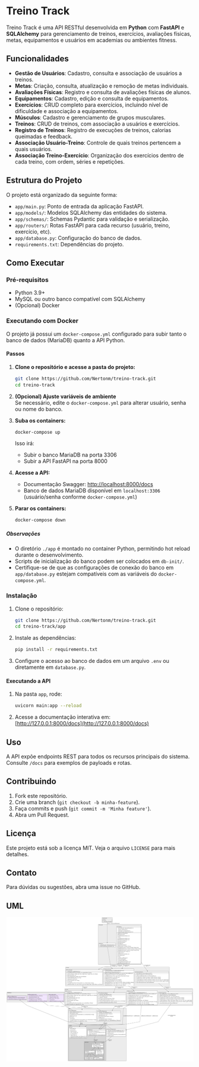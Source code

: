 # Treino Track

Treino Track é uma API RESTful desenvolvida em **Python** com **FastAPI** e **SQLAlchemy** para gerenciamento de treinos, exercícios, avaliações físicas, metas, equipamentos e usuários em academias ou ambientes fitness.

## Funcionalidades

- **Gestão de Usuários**: Cadastro, consulta e associação de usuários a treinos.
- **Metas**: Criação, consulta, atualização e remoção de metas individuais.
- **Avaliações Físicas**: Registro e consulta de avaliações físicas de alunos.
- **Equipamentos**: Cadastro, edição e consulta de equipamentos.
- **Exercícios**: CRUD completo para exercícios, incluindo nível de dificuldade e associação a equipamentos.
- **Músculos**: Cadastro e gerenciamento de grupos musculares.
- **Treinos**: CRUD de treinos, com associação a usuários e exercícios.
- **Registro de Treinos**: Registro de execuções de treinos, calorias queimadas e feedback.
- **Associação Usuário-Treino**: Controle de quais treinos pertencem a quais usuários.
- **Associação Treino-Exercício**: Organização dos exercícios dentro de cada treino, com ordem, séries e repetições.

## Estrutura do Projeto

O projeto está organizado da seguinte forma:

- `app/main.py`: Ponto de entrada da aplicação FastAPI.
- `app/models/`: Modelos SQLAlchemy das entidades do sistema.
- `app/schemas/`: Schemas Pydantic para validação e serialização.
- `app/routers/`: Rotas FastAPI para cada recurso (usuário, treino, exercício, etc).
- `app/database.py`: Configuração do banco de dados.
- `requirements.txt`: Dependências do projeto.

## Como Executar

### Pré-requisitos

- Python 3.9+
- MySQL ou outro banco compatível com SQLAlchemy
- (Opcional) Docker

### Executando com Docker

O projeto já possui um `docker-compose.yml` configurado para subir tanto o banco de dados (MariaDB) quanto a API Python.

#### Passos

1. **Clone o repositório e acesse a pasta do projeto:**
    ```sh
    git clone https://github.com/Nertonm/treino-track.git
    cd treino-track
    ```

2. **(Opcional) Ajuste variáveis de ambiente**  
   Se necessário, edite o `docker-compose.yml` para alterar usuário, senha ou nome do banco.

3. **Suba os containers:**
    ```sh
    docker-compose up
    ```
   Isso irá:
   - Subir o banco MariaDB na porta 3306
   - Subir a API FastAPI na porta 8000

4. **Acesse a API:**
   - Documentação Swagger: [http://localhost:8000/docs](http://localhost:8000/docs)
   - Banco de dados MariaDB disponível em `localhost:3306` (usuário/senha conforme `docker-compose.yml`)

5. **Parar os containers:**
    ```sh
    docker-compose down
    ```
##### Observações

- O diretório `./app` é montado no container Python, permitindo hot reload durante o desenvolvimento.
- Scripts de inicialização do banco podem ser colocados em `db-init/`.
- Certifique-se de que as configurações de conexão do banco em `app/database.py` estejam compatíveis com as variáveis do `docker-compose.yml`.

### Instalação

1. Clone o repositório:
    ```sh
    git clone https://github.com/Nertonm/treino-track.git
    cd treino-track/app
    ```
2. Instale as dependências:
    ```sh
    pip install -r requirements.txt
    ```
3. Configure o acesso ao banco de dados em um arquivo `.env` ou diretamente em `database.py`.

#### Executando a API

1. Na pasta `app`, rode:
    ```sh
    uvicorn main:app --reload
    ```
2. Acesse a documentação interativa em:  
   [http://127.0.0.1:8000/docs](http://127.0.0.1:8000/docs)

## Uso

A API expõe endpoints REST para todos os recursos principais do sistema. Consulte `/docs` para exemplos de payloads e rotas.

## Contribuindo

1. Fork este repositório.
2. Crie uma branch (`git checkout -b minha-feature`).
3. Faça commits e push (`git commit -m 'Minha feature'`).
4. Abra um Pull Request.

## Licença

Este projeto está sob a licença MIT. Veja o arquivo `LICENSE` para mais detalhes.

## Contato

Para dúvidas ou sugestões, abra uma issue no GitHub.

## UML
![uml diagram](uml.png)
